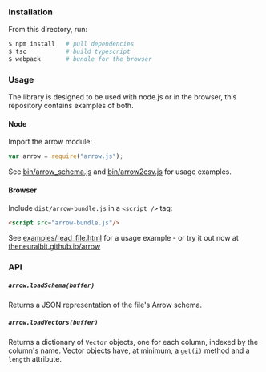 ### Installation

From this directory, run:

``` bash
$ npm install   # pull dependencies
$ tsc           # build typescript
$ webpack       # bundle for the browser
```

### Usage
The library is designed to be used with node.js or in the browser, this repository contains examples of both.

#### Node
Import the arrow module:

``` js
var arrow = require("arrow.js");
```

See [bin/arrow_schema.js](bin/arrow_schema.js) and [bin/arrow2csv.js](bin/arrow2csv.js) for usage examples.

#### Browser
Include `dist/arrow-bundle.js` in a `<script />` tag:
``` html
<script src="arrow-bundle.js"/>
```
See [examples/read_file.html](examples/read_file.html) for a usage example - or try it out now at [theneuralbit.github.io/arrow](http://theneuralbit.github.io/arrow)

### API
##### `arrow.loadSchema(buffer)`
Returns a JSON representation of the file's Arrow schema.

##### `arrow.loadVectors(buffer)`
Returns a dictionary of `Vector` objects, one for each column, indexed by the column's name. 
Vector objects have, at minimum, a `get(i)` method and a `length` attribute. 
